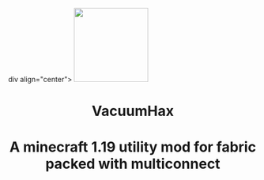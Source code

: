 div align="center">
   <img src="https://i.hizliresim.com/mht4mlq.jpeg" width="150" height="150">
</div>

<h1 align="center">
  VacuumHax
</h1>

<h1 align="center">
  A minecraft 1.19 utility mod for fabric packed with multiconnect
</h1>
